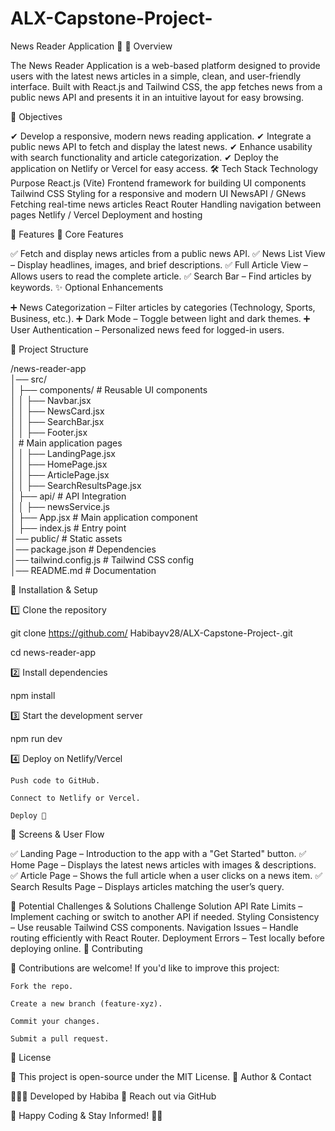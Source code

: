 # ALX-Capstone-Project-
News Reader Application 📰
📌 Overview

The News Reader Application is a web-based platform designed to provide users with the latest news articles in a simple, clean, and user-friendly interface. Built with React.js and Tailwind CSS, the app fetches news from a public news API and presents it in an intuitive layout for easy browsing.

🎯 Objectives

✔ Develop a responsive, modern news reading application.
✔ Integrate a public news API to fetch and display the latest news.
✔ Enhance usability with search functionality and article categorization.
✔ Deploy the application on Netlify or Vercel for easy access.
🛠️ Tech Stack
Technology	Purpose
React.js (Vite)	Frontend framework for building UI components
Tailwind CSS	Styling for a responsive and modern UI
NewsAPI / GNews	Fetching real-time news articles
React Router	Handling navigation between pages
Netlify / Vercel	Deployment and hosting

📌 Features
🔹 Core Features

✅ Fetch and display news articles from a public news API.
✅ News List View – Display headlines, images, and brief descriptions.
✅ Full Article View – Allows users to read the complete article.
✅ Search Bar – Find articles by keywords.
✨ Optional Enhancements

➕ News Categorization – Filter articles by categories (Technology, Sports, Business, etc.).
➕ Dark Mode – Toggle between light and dark themes.
➕ User Authentication – Personalized news feed for logged-in users.

📌 Project Structure

/news-reader-app  
│── src/  
│   ├── components/  # Reusable UI components  
│   │   ├── Navbar.jsx  
│   │   ├── NewsCard.jsx  
│   │   ├── SearchBar.jsx  
│   │   ├── Footer.jsx  
│         # Main application pages  
│   │   ├── LandingPage.jsx  
│   │   ├── HomePage.jsx  
│   │   ├── ArticlePage.jsx  
│   │   ├── SearchResultsPage.jsx  
│   ├── api/  # API Integration  
│   │   ├── newsService.js  
│   ├── App.jsx  # Main application component  
│   ├── index.js  # Entry point  
│── public/  # Static assets  
│── package.json  # Dependencies  
│── tailwind.config.js  # Tailwind CSS config  
│── README.md  # Documentation  

📌 Installation & Setup

1️⃣ Clone the repository

git clone https://github.com/ Habibayv28/ALX-Capstone-Project-.git

cd news-reader-app

2️⃣ Install dependencies

npm install

3️⃣ Start the development server

npm run dev

4️⃣ Deploy on Netlify/Vercel

    Push code to GitHub.

    Connect to Netlify or Vercel.

    Deploy 🚀

📌 Screens & User Flow

✅ Landing Page – Introduction to the app with a "Get Started" button.
✅ Home Page – Displays the latest news articles with images & descriptions.
✅ Article Page – Shows the full article when a user clicks on a news item.
✅ Search Results Page – Displays articles matching the user’s query.

📌 Potential Challenges & Solutions
Challenge	Solution
API Rate Limits	– Implement caching or switch to another API if needed.
Styling Consistency –	Use reusable Tailwind CSS components.
Navigation Issues –	Handle routing efficiently with React Router.
Deployment Errors –	Test locally before deploying online.
📌 Contributing

🚀 Contributions are welcome! If you'd like to improve this project:

    Fork the repo.

    Create a new branch (feature-xyz).

    Commit your changes.

    Submit a pull request.

📌 License

📜 This project is open-source under the MIT License.
📢 Author & Contact

👩🏾‍💻 Developed by Habiba
💌 Reach out via GitHub

🚀 Happy Coding & Stay Informed! 📰✨

